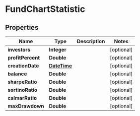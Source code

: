 # FundChartStatistic

## Properties
Name | Type | Description | Notes
------------ | ------------- | ------------- | -------------
**investors** | **Integer** |  |  [optional]
**profitPercent** | **Double** |  |  [optional]
**creationDate** | [**DateTime**](DateTime.md) |  |  [optional]
**balance** | **Double** |  |  [optional]
**sharpeRatio** | **Double** |  |  [optional]
**sortinoRatio** | **Double** |  |  [optional]
**calmarRatio** | **Double** |  |  [optional]
**maxDrawdown** | **Double** |  |  [optional]
